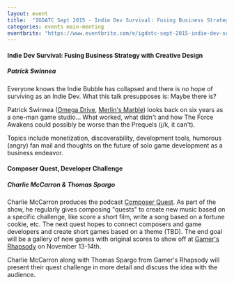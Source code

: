 ```yaml
---
layout: event
title:  "IGDATC Sept 2015 - Indie Dev Survival: Fusing Business Strategy with Creative Design"
categories: events main-meeting
eventbrite: "https://www.eventbrite.com/e/igdatc-sept-2015-indie-dev-survival-fusing-business-strategy-with-creative-design-tickets-18334530073?aff=ebdsoporgprofile"
---
```


#### Indie Dev Survival: Fusing Business Strategy with Creative Design
##### Patrick Swinnea

Everyone knows the Indie Bubble has collapsed and there is no hope of surviving as an Indie Dev. What this talk presupposes is: Maybe there is?

Patrick Swinnea ([Omega Drive](https://itunes.apple.com/us/app/omega-drive/id434937881?mt=8), [Merlin's Marble](https://itunes.apple.com/us/app/merlins-marble/id513761904?mt=8)) looks back on six years as a one-man game studio... What worked, what didn't and how The Force Awakens could possibly be worse than the Prequels (j/k, it can't).

Topics include monetization, discoverability, development tools, humorous (angry) fan mail and thoughts on the future of solo game development as a business endeavor.


#### Composer Quest, Developer Challenge
##### Charlie McCarron & Thomas Spargo

Charlie McCarron produces the podcast [Composer Quest](http://composerquest.com/). As part of the show, he regularly gives composing "quests" to create new music based on a specific challenge, like score a short film, write a song based on a fortune cookie, etc. The next quest hopes to connect composers and game developers and create short games based on a theme (TBD). The end goal will be a gallery of new games with original scores to show off at [Gamer's Rhapsody](http://gamersrhapsody.com/) on November 13-14th.

Charlie McCarron along with Thomas Spargo from Gamer's Rhapsody will present their quest challenge in more detail and discuss the idea with the audience.

